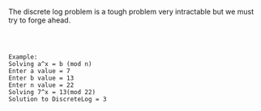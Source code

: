 

The discrete log problem is a tough problem very intractable but we must try to forge ahead.
<pre>  
<code>

Example:
Solving a^x = b (mod n)
Enter a value = 7
Enter b value = 13
Enter n value = 22
Solving 7^x = 13(mod 22)
Solution to DiscreteLog = 3

 </code>
</pre>  

